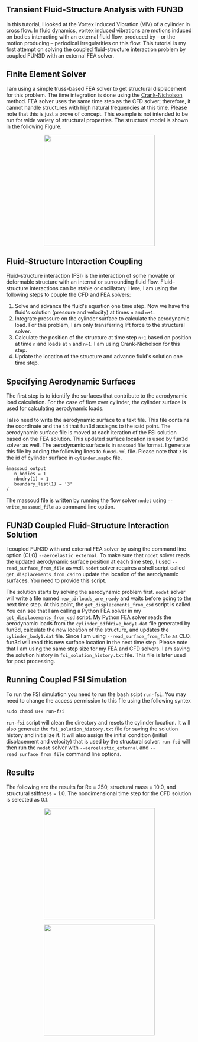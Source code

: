 ## Transient Fluid-Structure Analysis with FUN3D
In this tutorial, I looked at the Vortex Induced Vibration (VIV) of a cylinder in cross flow. In fluid dynamics, vortex induced vibrations are motions induced on bodies interacting with an external fluid flow, produced by – or the motion producing – periodical irregularities on this flow. This tutorial is my first attempt on solving the coupled fluid-structure interaction problem by coupled FUN3D with an external FEA solver.

## Finite Element Solver
I am using a simple truss-based FEA solver to get structural displacement for this problem. The time integration is done using the [Crank-Nicholson](https://en.wikipedia.org/wiki/Crank%E2%80%93Nicolson_method) method. FEA solver uses the same time step as the CFD solver; therefore, it cannot handle structures with high natural frequencies at this time. Please note that this is just a prove of concept. This example is not intended to be run for wide variety of structural properties. The structural model is shown in the following Figure.

<p align="center">
  <img src="https://github.com/kooroshg1/FUN3D/blob/master/VIV/figure/viv_physical_problem.jpg", height="300.0">
</p>

## Fluid-Structure Interaction Coupling
Fluid–structure interaction (FSI) is the interaction of some movable or deformable structure with an internal or surrounding fluid flow. Fluid–structure interactions can be stable or oscillatory. Here, I am using the following steps to couple the CFD and FEA solvers:

1. Solve and advance the fluid's equation one time step. Now we have the fluid's solution (pressure and velocity) at times `n` and `n+1`.
2. Integrate pressure on the cylinder surface to calculate the aerodynamic load. For this problem, I am only transferring lift force to the structural solver.
3. Calculate the position of the structure at time step `n+1` based on position at time `n` and loads at `n` and `n+1`. I am using Crank-Nicholson for this step.
4. Update the location of the structure and advance fluid's solution one time step.

## Specifying Aerodynamic Surfaces
The first step is to identify the surfaces that contribute to the aerodynamic load calculation. For the case of flow over cylinder, the cylinder surface is used for calculating aerodynamic loads.

I also need to write the aerodynamic surface to a text file. This file contains the coordinate and the `id` that fun3d assisgns to the said point. The aerodynamic surface file is moved at each iteration of the FSI solution based on the FEA solution. This updated surface location is used by fun3d solver as well. The aerodynamic surface is in `massoud` file format. I generate this file by adding the following lines to `fun3d.nml` file. Please note that `3` is the id of cylinder surface in `cylinder.mapbc` file.
```
&massoud_output
   n_bodies = 1
   nbndry(1) = 1
   boundary_list(1) = '3'
/
```
The massoud file is written by running the flow solver `nodet` using `--write_massoud_file` as command line option.

## FUN3D Coupled Fluid-Structure Interaction Solution
I coupled FUN3D with and external FEA solver by using the command line option (CLO) `--aeroelastic_external`. To make sure that `nodet` solver reads the updated aerodynamic surface position at each time step, I used `--read_surface_from_file` as well. `nodet` solver requires a shell script called `get_displacements_from_csd` to update the location of the aerodynamic surfaces. You need to provide this script.

The solution starts by solving the aerodynamic problem first. `nodet` solver will write a file named `new_airloads_are_ready` and waits before going to the next time step. At this point, the `get_displacements_from_csd` script is called. You can see that I am calling a Python FEA solver in my `get_displacements_from_csd` script. My Python FEA solver reads the aerodynamic loads from the `cylinder_ddfdrive_body1.dat` file generated by fun3d, calculate the new location of the structure, and updates the `cylinder_body1.dat` file. Since I am using `--read_surface_from_file` as CLO, fun3d will read this new surface location in the next time step. Please note that I am using the same step size for my FEA and CFD solvers. I am saving the solution history in `fsi_solution_history.txt` file. This file is later used for post processing.

## Running Coupled FSI Simulation
To run the FSI simulation you need to run the bash scipt `run-fsi`. You may need to change the access permission to this file using the following syntex
```
sudo chmod u+x run-fsi
```
`run-fsi` script will clean the directory and resets the cylinder location. It will also generate the `fsi_solution_history.txt` file for saving the solution history and initialize it. It will also assign the initial condition (initial displacement and velocity) that is used by the structural solver. `run-fsi` will then run the `nodet` solver with `--aeroelastic_external` and  `--read_surface_from_file` command line options.

## Results
The following are the results for Re = 250, structural mass = 10.0, and structural stiffness = 1.0. The nondimensional time step for the CFD solution is selected as 0.1.

<p align="center">
  <img src="https://github.com/kooroshg1/FUN3D/blob/master/VIV/figure/viv_physical_problem.jpg", height="300.0">
</p>

<p align="center">
  <img src="https://github.com/kooroshg1/FUN3D/blob/master/VIV/figure/viv_physical_problem.jpg", height="300.0">
</p>
